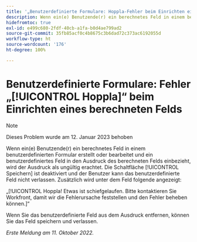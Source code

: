 ```yaml
---
title: '„Benutzerdefinierte Formulare: Hoppla-Fehler beim Einrichten eines berechneten Felds“'
description: Wenn ein(e) Benutzende(r) ein berechnetes Feld in einem benutzerdefinierten Formular erstellt oder bearbeitet und ein benutzerdefiniertes Feld in den Ausdruck des berechneten Felds einbezieht, wird der Ausdruck als ungültig erachtet. Die Schaltfläche „Speichern“ ist deaktiviert, und die Benutzenden können das benutzerdefinierte Feld nicht verlassen. Zusätzlich wird unter dem Feld eine Hoppla-Fehlermeldung angezeigt.
hidefromtoc: true
exl-id: e499c680-2fdf-40cb-a1fa-b0d4ae799ad2
source-git-commit: 35fb85acf0c4b8675c3b6dad72c373ac6192055d
workflow-type: ht
source-wordcount: '176'
ht-degree: 100%

---
```


# Benutzerdefinierte Formulare: Fehler „[!UICONTROL Hoppla]“ beim Einrichten eines berechneten Felds

<!--Requested: Do not delete without approval from Alex Beach-->

>[!NOTE]
>
>Dieses Problem wurde am 12. Januar 2023 behoben

Wenn ein(e) Benutzende(r) ein berechnetes Feld in einem benutzerdefinierten Formular erstellt oder bearbeitet und ein benutzerdefiniertes Feld in den Ausdruck des berechneten Felds einbezieht, wird der Ausdruck als ungültig erachtet. Die Schaltfläche [!UICONTROL Speichern] ist deaktiviert und der Benutzer kann das benutzerdefinierte Feld nicht verlassen. Zusätzlich wird unter dem Feld folgende angezeigt:

„[!UICONTROL Hoppla! Etwas ist schiefgelaufen. Bitte kontaktieren Sie Workfront, damit wir die Fehlerursache feststellen und den Fehler beheben können.]“

Wenn Sie das benutzerdefinierte Feld aus dem Ausdruck entfernen, können Sie das Feld speichern und verlassen.

_Erste Meldung am 11. Oktober 2022._